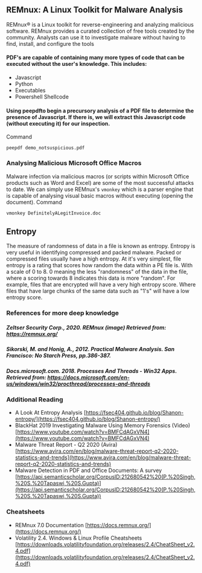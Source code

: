 ## REMnux: A Linux Toolkit for Malware Analysis
REMnux® is a Linux toolkit for reverse-engineering and analyzing malicious software. REMnux provides a curated collection of free tools created by the community. Analysts can use it to investigate malware without having to find, install, and configure the tools

#### PDF's are capable of containing many more types of code that can be executed without the user's knowledge. This includes:
* Javascript
* Python
* Executables
* Powershell Shellcode

#### Using peepdfto begin a precursory analysis of a PDF file to determine the presence of Javascript. If there is, we will extract this Javascript code (without executing it) for our inspection.
Command
```
peepdf demo_notsuspicious.pdf
```

### Analysing Malicious Microsoft Office Macros
Malware infection via malicious macros (or scripts within Microsoft Office products such as Word and Excel) are some of the most successful attacks to date.
We can simply use REMnux's ` vmonkey ` which is a parser engine that is capable of analysing visual basic macros without executing (opening the document).
Command
```
vmonkey DefinitelyALegitInvoice.doc
```
## Entropy
The measure of randomness of data in a file is known as entropy. Entropy is very useful in identifying compressed and packed malware. Packed or compressed files usually have a high entropy.
At it's very simplest, file entropy is a rating that scores how random the data within a PE file is. With a scale of 0 to 8. 0 meaning the less "randomness" of the data in the file, where a scoring towards 8 indicates this data is more "random".
For example, files that are encrypted will have a very high entropy score. Where files that have large chunks of the same data such as "1's" will have a low entropy score.



### References for more deep knowledge

##### Zeltser Security Corp., 2020. REMnux (image) Retrieved from: https://remnux.org/
##### Sikorski, M. and Honig, A., 2012. Practical Malware Analysis. San Francisco: No Starch Press, pp.386-387.
##### Docs.microsoft.com. 2018. Processes And Threads - Win32 Apps. Retrieved from: https://docs.microsoft.com/en-us/windows/win32/procthread/processes-and-threads

### Additional Reading

* A Look At Entropy Analysis [https://fsec404.github.io/blog/Shanon-entropy/](https://fsec404.github.io/blog/Shanon-entropy/)
* BlackHat 2019 Investigating Malware Using Memory Forensics (Video)[https://www.youtube.com/watch?v=BMFCdAGxVN4](https://www.youtube.com/watch?v=BMFCdAGxVN4)
* Malware Threat Report - Q2 2020 (Avira) [https://www.avira.com/en/blog/malware-threat-report-q2-2020-statistics-and-trends](https://www.avira.com/en/blog/malware-threat-report-q2-2020-statistics-and-trends)
* Malware Detection in PDF and Office Documents: A survey [https://api.semanticscholar.org/CorpusID:212680542%20(P.%20Singh,%20S.%20Tapaswi,%20S.Gupta)](https://api.semanticscholar.org/CorpusID:212680542%20(P.%20Singh,%20S.%20Tapaswi,%20S.Gupta))

### Cheatsheets
* REMnux 7.0 Documentation [https://docs.remnux.org/](https://docs.remnux.org/)
* Volatility 2.4. Windows & Linux Profile Cheatsheets [https://downloads.volatilityfoundation.org/releases/2.4/CheatSheet_v2.4.pdf](https://downloads.volatilityfoundation.org/releases/2.4/CheatSheet_v2.4.pdf)

